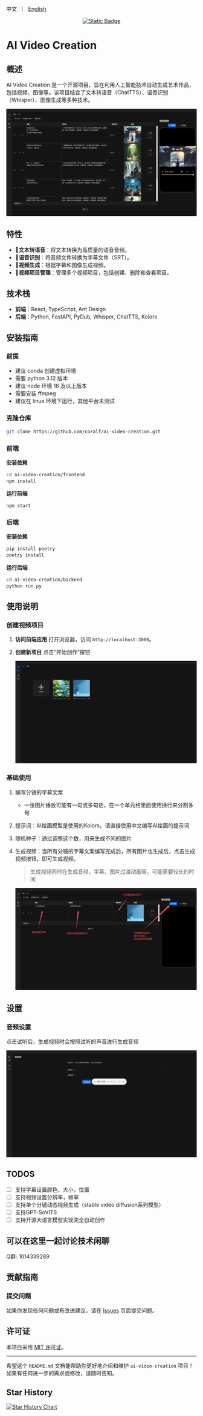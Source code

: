 <p align="left">
    中文</a>&nbsp ｜ &nbsp<a href="README_EN.md">English</a>&nbsp
</p>
<div align="center">
  <a href='https://github.com/coralf/ai-video-creation'><img alt="Static Badge" src="https://img.shields.io/badge/AI%20Video%20Creation-GitHub-brightgreen">
</a>
</div>

# AI Video Creation

## 概述

AI Video Creation 是一个开源项目，旨在利用人工智能技术自动生成艺术作品，包括视频、图像等。该项目结合了文本转语音（ChatTTS）、语音识别（Whisper）、图像生成等多种技术。

<div align="center">
  <img src="./assets/image_1.png">
</div>

## 特性

- **🚀文本转语音**：将文本转换为高质量的语音音频。
- **🚀语音识别**：将音频文件转换为字幕文件（SRT）。
- **🚀视频生成**：根据字幕和图像生成视频。
- **🚀视频项目管理**：管理多个视频项目，包括创建、删除和查看项目。

## 技术栈

- **前端**：React, TypeScript, Ant Design
- **后端**：Python, FastAPI, PyDub, Whisper, ChatTTS, Kolors

## 安装指南

### 前提
* 建议 conda 创建虚拟环境
* 需要 python 3.12 版本
* 建议 node 环境 18 及以上版本
* 需要安装 ffmpeg
* 建议在 linux 环境下运行，其他平台未测试

### 克隆仓库

```bash
git clone https://github.com/coralf/ai-video-creation.git
```

### 前端

**安装依赖**
```bash
cd ai-video-creation/frontend
npm install
```

**运行前端**
```bash
npm start
```

### 后端

**安装依赖**
```bash
pip install poetry
poetry install
```

**运行后端**
```bash
cd ai-video-creation/backend
python run.py
```

## 使用说明


### 创建视频项目

1. **访问前端应用**
    打开浏览器，访问 `http://localhost:3000`。

2. **创建新项目**
    点击“开始创作”按钮
    <div align="center">
        <img src="./assets/image_create_project.png"/>
    </div>

### 基础使用
1. 编写分镜的字幕文案
    * 一张图片播放可能有一句或多句话，在一个单元格里面使用换行来分割多句

2. 提示词：AI绘画模型是使用的Kolors，请直接使用中文编写AI绘画的提示词

3. 随机种子：通过调整这个数，用来生成不同的图片

4. 生成视频：当所有分镜的字幕文案编写完成后，所有图片也生成后，点击生成视频按钮，即可生成视频。
    > 生成视频同时在生成音频，字幕，图片过渡动画等，可能需要较长的时间
    <div align="center">
        <img src="./assets/image_basic_use.png"/>
    </div>

## 设置
### 音频设置
点击试听后，生成视频时会按照试听的声音进行生成音频
    <div align="center">
        <img src="./assets/image_setting.png"/>
    </div>

## TODOS
- [ ] 支持字幕设置颜色，大小，位置
- [ ] 支持视频设置分辨率，帧率
- [ ] 支持单个分镜动态视频生成（stable video diffusion系列模型）
- [ ] 支持GPT-SoVITS
- [ ] 支持开源大语言模型实现完全自动创作

## 可以在这里一起讨论技术闲聊

Q群: 1014339289

## 贡献指南

### 提交问题

如果你发现任何问题或有改进建议，请在 [Issues](https://github.com/coralf/ai-video-creation/issues) 页面提交问题。

## 许可证

本项目采用 [MIT 许可证](LICENSE)。

---

希望这个 `README.md` 文档能帮助你更好地介绍和维护 `ai-video-creation` 项目！如果有任何进一步的需求或修改，请随时告知。


## Star History

[![Star History Chart](https://api.star-history.com/svg?repos=coralf/ai-video-creation&type=Date)](https://star-history.com/#coralf/ai-video-creation&Date)
